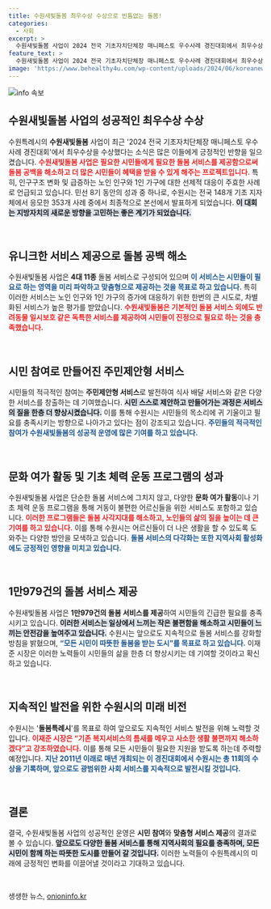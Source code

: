 ```yaml
---
title: 수원새빛돌봄 최우수상 수상으로 빈틈없는 돌봄!
categories:
  - 사회
excerpt: >
  수원새빛돌봄 사업이 2024 전국 기초자치단체장 매니페스토 우수사례 경진대회에서 최우수상을 수상하며 주목받고 있다. 차별화된 돌봄 서비스로 시민들의 삶의 질을 높인 이 사업은 노인 인구와 1인 가구 지원에 빛나는 성과를 보여준다!
feature_text: >
  수원새빛돌봄 사업이 2024 전국 기초자치단체장 매니페스토 우수사례 경진대회에서 최우수상을 수상하며 주목받고 있다. 차별화된 돌봄 서비스로 시민들의 삶의 질을 높인 이 사업은 노인 인구와 1인 가구 지원에 빛나는 성과를 보여준다!
image: 'https://www.behealthy4u.com/wp-content/uploads/2024/06/koreanews.jpg'
---
```


<p><img src="https://www.behealthy4u.com/wp-content/uploads/2024/06/koreanews.jpg" alt="info 속보" /></p>

<h2 data-ke-size="size26">수원새빛돌봄 사업의 성공적인 최우수상 수상</h2>

<p data-ke-size="size16">수원특례시의 <b>수원새빛돌봄</b> 사업이 최근 '2024 전국 기초자치단체장 매니페스토 우수사례 경진대회'에서 최우수상을 수상했다는 소식은 많은 이들에게 긍정적인 반향을 일으켰습니다. <b><span style="color: #ee2323;">수원새빛돌봄 사업은 필요한 시민들에게 필요한 돌봄 서비스를 제공함으로써 돌봄 공백을 해소하고 더 많은 시민들이 혜택을 받을 수 있게 해주는 프로젝트입니다.</span></b> 특히, 인구구조 변화 및 급증하는 노인 인구와 1인 가구에 대한 선제적 대응이 주효한 사례로 언급되고 있습니다. 민선 8기 동안의 성과 중 하나로, 수원시는 전국 148개 기초 지자체에서 응모한 353개 사례 중에서 최종적으로 본선에서 발표하게 되었습니다. <b><span style="background-color: #21538527;">이 대회는 지방자치의 새로운 방향을 고민하는 좋은 계기가 되었습니다.</span></b></p>

<p data-ke-size="size16">&nbsp;</p>

<h2 data-ke-size="size26">유니크한 서비스 제공으로 돌봄 공백 해소</h2>

<p data-ke-size="size16">수원새빛돌봄 사업은 <b>4대 11종</b> 돌봄 서비스로 구성되어 있으며 <b><span style="color: #1a5490;">이 서비스는 시민들이 필요로 하는 영역을 미리 파악하고 맞춤형으로 제공하는 것을 목표로 하고 있습니다.</span></b> 특히 이러한 서비스는 노인 인구와 1인 가구의 증가에 대응하기 위한 한번의 큰 시도로, 차별화된 서비스가 높은 평가를 받았습니다. <b><span style="color: #ee2323;">수원새빛돌봄은 기본적인 돌봄 서비스 외에도 반려동물 일시보호 같은 독특한 서비스를 제공하여 시민들이 진정으로 필요로 하는 것을 충족했습니다.</span></b> </p>

<p data-ke-size="size16">&nbsp;</p>

<h2 data-ke-size="size26">시민 참여로 만들어진 주민제안형 서비스</h2>

<p data-ke-size="size16">시민들의 적극적인 참여는 <b>주민제안형 서비스</b>로 발전하여 식사 배달 서비스와 같은 다양한 서비스를 창출하는 데 기여했습니다. <b><span style="background-color: #21538527;">시민 스스로 제안하고 만들어가는 과정은 서비스의 질을 한층 더 향상시켰습니다.</span></b> 이를 통해 수원시는 시민들의 목소리에 귀 기울이고 필요를 충족시키는 방향으로 나아가고 있다는 점이 강조되고 있습니다. <b><span style="color: #1a5490;">주민들의 적극적인 참여가 수원새빛돌봄의 성공적 운영에 많은 기여를 하고 있습니다.</span></b></p>

<p data-ke-size="size16">&nbsp;</p>

<h2 data-ke-size="size26">문화 여가 활동 및 기초 체력 운동 프로그램의 성과</h2>

<p data-ke-size="size16">수원새빛돌봄 사업은 단순한 돌봄 서비스에 그치지 않고, 다양한 <b>문화 여가 활동</b>이나 기초 체력 운동 프로그램을 통해 거동이 불편한 어르신들을 위한 서비스도 포함하고 있습니다. <b><span style="color: #ee2323;">이러한 프로그램들은 돌봄 사각지대를 해소하고, 노인들의 삶의 질을 높이는 데 큰 기여를 하고 있습니다.</span></b> 이를 통해 수원시는 어르신들이 더 나은 생활을 할 수 있도록 도와주는 다양한 방안을 모색하고 있습니다. <b><span style="color: #1a5490;">돌봄 서비스의 다각화는 또한 지역사회 활성화에도 긍정적인 영향을 미치고 있습니다.</span></b></p>

<p data-ke-size="size16">&nbsp;</p>

<h2 data-ke-size="size26">1만979건의 돌봄 서비스 제공</h2>

<p data-ke-size="size16">수원새빛돌봄 사업은 <b>1만979건의 돌봄 서비스를 제공</b>하여 시민들의 긴급한 필요를 충족시키고 있습니다. <b><span style="background-color: #21538527;">이러한 서비스는 일상에서 느끼는 작은 불편함을 해소하고 시민들이 느끼는 안전감을 높여주고 있습니다.</span></b> 수원시는 앞으로도 지속적으로 돌봄 서비스를 강화할 방침을 밝혔으며, <b><span style="color: #1a5490;">“모든 시민이 따뜻한 돌봄을 받는 도시”를 목표로 하고 있습니다.</span></b> 이재준 시장은 이러한 노력들이 시민들의 삶을 한층 더 향상시키는 데 기여할 것이라고 확신하고 있습니다.</p>

<p data-ke-size="size16">&nbsp;</p>

<h2 data-ke-size="size26">지속적인 발전을 위한 수원시의 미래 비전</h2>

<p data-ke-size="size16">수원시는 '<b>돌봄특례시</b>'를 목표로 하여 앞으로도 지속적인 서비스 발전을 위해 노력할 것입니다. <b><span style="color: #ee2323;">이재준 시장은 “기존 복지서비스의 틈새를 메우고 사소한 생활 불편까지 해소하겠다”고 강조하였습니다.</span></b> 이를 통해 모든 시민들이 필요한 지원을 받도록 하는데 주력할 예정입니다. <b><span style="color: #1a5490;">지난 2011년 이래로 매년 개최되는 이 경진대회에서 수원시는 총 11회의 수상을 기록하며, 앞으로도 광범위한 사회 서비스를 지속적으로 발전시킬 것입니다.</span></b></p>

<p data-ke-size="size16">&nbsp;</p>

<h2 data-ke-size="size26">결론</h2>

<p data-ke-size="size16">결국, 수원새빛돌봄 사업의 성공적인 운영은 <b>시민 참여</b>와 <b>맞춤형 서비스 제공</b>의 결과로 볼 수 있습니다. <b><span style="background-color: #21538527;">앞으로도 다양한 돌봄 서비스를 통해 지역사회의 필요를 충족하며, 모든 시민이 함께 하는 따뜻한 도시를 만들어 갈 것입니다.</span></b> 이러한 노력들이 수원특례시의 미래에 긍정적인 변화를 이끌어낼 것이라고 기대하고 있습니다.</p>

<p data-ke-size="size16">&nbsp;</p>
생생한 뉴스, <a href="https://onioninfo.kr" rel="dofollow">onioninfo.kr</a>


